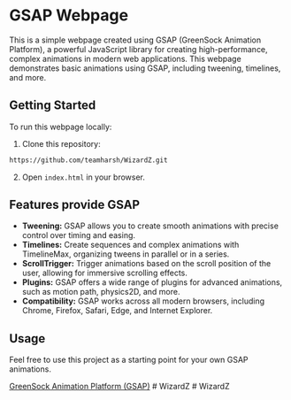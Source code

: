 # GSAP Webpage

This is a simple webpage created using GSAP (GreenSock Animation Platform), a powerful JavaScript library for creating high-performance, complex animations in modern web applications. This webpage demonstrates basic animations using GSAP, including tweening, timelines, and more.

## Getting Started

To run this webpage locally:

1. Clone this repository:

```bash
https://github.com/teamharsh/WizardZ.git
```

2. Open `index.html` in your browser.

## Features provide GSAP

- **Tweening:** GSAP allows you to create smooth animations with precise control over timing and easing.
- **Timelines:** Create sequences and complex animations with TimelineMax, organizing tweens in parallel or in a series.
- **ScrollTrigger:** Trigger animations based on the scroll position of the user, allowing for immersive scrolling effects.
- **Plugins:** GSAP offers a wide range of plugins for advanced animations, such as motion path, physics2D, and more.
- **Compatibility:** GSAP works across all modern browsers, including Chrome, Firefox, Safari, Edge, and Internet Explorer.

## Usage

Feel free to use this project as a starting point for your own GSAP animations.

[GreenSock Animation Platform (GSAP)](https://greensock.com/)
#   W i z a r d Z 
 
 #   W i z a r d Z 
 
 
